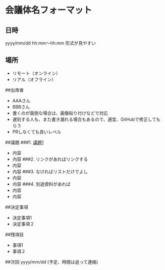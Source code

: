 # 会議体名フォーマット
## 日時
yyyy/mm/dd hh:mm〜hh:mm 形式が見やすい

## 場所
- リモート（オンライン）
- リアル（オフライン）

##出席者
- AAAさん
- BBBさん
- 書くのが面倒な場合は、画像貼り付けなどで対応
- 遅刻する人も、また書き漏れる場合もあるので、適宜、GitHubで修正してもらう
- PRしなくても良いレベル

##議題
###1. [議題1](#link)
- 内容
- 内容
###2. リンクがあればリンクする
- 内容
- 内容
###3. なければリストだけでよし
- 内容
- 内容
###4. 別途資料があれば
- 内容
- 内容

##決定事項
- 決定事項1
- 決定事項２

##残項目
- 事項1
- 事項２


##次回
yyyy/mm/dd (予定、時間は追って連絡)
